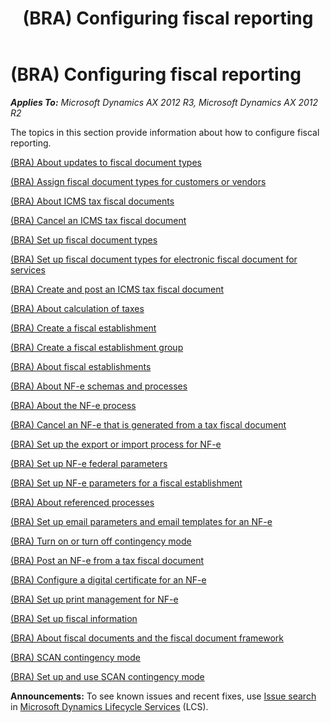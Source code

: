 ﻿---
title: (BRA) Configuring fiscal reporting
TOCTitle: (BRA) Configuring fiscal reporting
ms:assetid: b9a1b9d7-b2a3-4e32-bbc3-7db933c1d358
ms:mtpsurl: https://technet.microsoft.com/en-us/library/JJ710606(v=AX.60)
ms:contentKeyID: 49384495
ms.date: 04/18/2014
mtps_version: v=AX.60
---

# (BRA) Configuring fiscal reporting 


_**Applies To:** Microsoft Dynamics AX 2012 R3, Microsoft Dynamics AX 2012 R2_

The topics in this section provide information about how to configure fiscal reporting.

[(BRA) About updates to fiscal document types](bra-about-updates-to-fiscal-document-types.md)

[(BRA) Assign fiscal document types for customers or vendors](bra-assign-fiscal-document-types-for-customers-or-vendors.md)

[(BRA) About ICMS tax fiscal documents](bra-about-icms-tax-fiscal-documents.md)

[(BRA) Cancel an ICMS tax fiscal document](bra-cancel-an-icms-tax-fiscal-document.md)

[(BRA) Set up fiscal document types](bra-set-up-fiscal-document-types.md)

[(BRA) Set up fiscal document types for electronic fiscal document for services](bra-set-up-fiscal-document-types-for-electronic-fiscal-document-for-services.md)

[(BRA) Create and post an ICMS tax fiscal document](bra-create-and-post-an-icms-tax-fiscal-document.md)

[(BRA) About calculation of taxes](bra-about-calculation-of-taxes.md)

[(BRA) Create a fiscal establishment](bra-create-a-fiscal-establishment.md)

[(BRA) Create a fiscal establishment group](bra-create-a-fiscal-establishment-group.md)

[(BRA) About fiscal establishments](bra-about-fiscal-establishments.md)

[(BRA) About NF-e schemas and processes](bra-about-nf-e-schemas-and-processes.md)

[(BRA) About the NF-e process](bra-about-the-nf-e-process.md)

[(BRA) Cancel an NF-e that is generated from a tax fiscal document](bra-cancel-an-nf-e-that-is-generated-from-a-tax-fiscal-document.md)

[(BRA) Set up the export or import process for NF-e](bra-set-up-the-export-or-import-process-for-nf-e.md)

[(BRA) Set up NF-e federal parameters](bra-set-up-nf-e-federal-parameters.md)

[(BRA) Set up NF-e parameters for a fiscal establishment](bra-set-up-nf-e-parameters-for-a-fiscal-establishment.md)

[(BRA) About referenced processes](bra-about-referenced-processes.md)

[(BRA) Set up email parameters and email templates for an NF-e](bra-set-up-email-parameters-and-email-templates-for-an-nf-e.md)

[(BRA) Turn on or turn off contingency mode](bra-turn-on-or-turn-off-contingency-mode.md)

[(BRA) Post an NF-e from a tax fiscal document](bra-post-an-nf-e-from-a-tax-fiscal-document.md)

[(BRA) Configure a digital certificate for an NF-e](bra-configure-a-digital-certificate-for-an-nf-e.md)

[(BRA) Set up print management for NF-e](bra-set-up-print-management-for-nf-e.md)

[(BRA) Set up fiscal information](bra-set-up-fiscal-information.md)

[(BRA) About fiscal documents and the fiscal document framework](bra-about-fiscal-documents-and-the-fiscal-document-framework.md)

[(BRA) SCAN contingency mode](bra-scan-contingency-mode.md)

[(BRA) Set up and use SCAN contingency mode](bra-set-up-and-use-scan-contingency-mode.md)

  
**Announcements:** To see known issues and recent fixes, use [Issue search](http://go.microsoft.com/fwlink/?linkid=389258) in [Microsoft Dynamics Lifecycle Services](http://go.microsoft.com/fwlink/?linkid=306505) (LCS).

